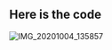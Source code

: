 ## Here is the code 

![IMG_20201004_135857](https://user-images.githubusercontent.com/67545874/95010297-e5a35d00-0649-11eb-840f-fc3ef899212e.jpg)
